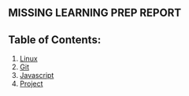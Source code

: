 ## **MISSING LEARNING PREP REPORT**

## Table of Contents:

1. [Linux](https://github.com/shubhamdsm/missingskill-learning/blob/main/linux.md)
2. [Git](https://github.com/shubhamdsm/missingskill-learning/blob/main/git.md)
3. [Javascript](https://github.com/shubhamdsm/missingskill-learning/blob/main/javascript.md)
4. [Project](https://github.com/shubhamdsm/missingskill-learning/blob/main/project.md)